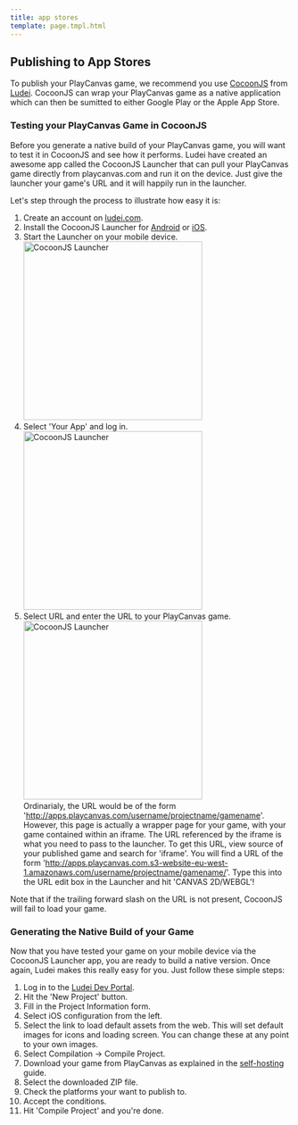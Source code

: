 ```yaml
---
title: app stores
template: page.tmpl.html
---
```


## Publishing to App Stores

To publish your PlayCanvas game, we recommend you use [CocoonJS][cocoonjs] from [Ludei][ludei]. CocoonJS can wrap your PlayCanvas game as a native application which can then be sumitted to either Google Play or the Apple App Store.

### Testing your PlayCanvas Game in CocoonJS

Before you generate a native build of your PlayCanvas game, you will want to test it in CocoonJS and see how it performs. Ludei have created an awesome app called the CocoonJS Launcher that can pull your PlayCanvas game directly from playcanvas.com and run it on the device. Just give the launcher your game's URL and it will happily run in the launcher.

Let's step through the process to illustrate how easy it is:

1. Create an account on [ludei.com][ludei].
2. Install the CocoonJS Launcher for [Android][android_launcher] or [iOS][ios_launcher].
3. Start the Launcher on your mobile device.<br><img alt="CocoonJS Launcher" width="320" src="/images/publishing/launcher.png"></img>
4. Select 'Your App' and log in.<br><img alt="CocoonJS Launcher" width="320" src="/images/publishing/launcher_login.png"></img>
5. Select URL and enter the URL to your PlayCanvas game.<br><img alt="CocoonJS Launcher" width="320" src="/images/publishing/launcher_url.png"></img><br>Ordinarialy, the URL would be of the form 'http://apps.playcanvas.com/username/projectname/gamename'. However, this page is actually a wrapper page for your game, with your game contained within an iframe. The URL referenced by the iframe is what you need to pass to the launcher. To get this URL, view source of your published game and search for 'iframe'. You will find a URL of the form 'http://apps.playcanvas.com.s3-website-eu-west-1.amazonaws.com/username/projectname/gamename/'. Type this into the URL edit box in the Launcher and hit 'CANVAS 2D/WEBGL'!

<p class="alert alert-warning">
Note that if the trailing forward slash on the URL is not present, CocoonJS will fail to load your game.
</p>

### Generating the Native Build of your Game

Now that you have tested your game on your mobile device via the CocoonJS Launcher app, you are ready to build a native version. Once again, Ludei makes this really easy for you. Just follow these simple steps:

1. Log in to the [Ludei Dev Portal][ludei_dev].
2. Hit the 'New Project' button.
3. Fill in the Project Information form.
4. Select iOS configuration from the left.
5. Select the link to load default assets from the web. This will set default images for icons and loading screen. You can change these at any point to your own images.
7. Select Compilation -> Compile Project.
6. Download your game from PlayCanvas as explained in the [self-hosting][self_hosting] guide.
8. Select the downloaded ZIP file.
9. Check the platforms your want to publish to.
10. Accept the conditions.
11. Hit 'Compile Project' and you're done.

[cocoonjs]: https://www.ludei.com/cocoonjs/
[ludei]: https://ludei.com/
[android_launcher]: https://play.google.com/store/apps/details?id=com.ideateca.cocoonjslauncher&hl=en_GB
[ios_launcher]: https://itunes.apple.com/gb/app/cocoonjs-by-ludei/id519623307?mt=8
[ludei_dev]: https://sso.ludei.com/login?client=cloud
[self_hosting]: /user-manual/publishing/selfhosting

